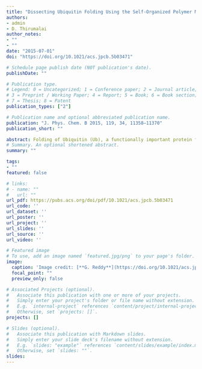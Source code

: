 ```yaml
---
title: "Dissecting Ubiquitin Folding Using the Self-Organized Polymer Model"
authors:
- admin
- D. Thirumalai
author_notes:
- ""
- ""
date: "2015-07-01"
doi: "https://doi.org/10.1021/acs.jpcb.5b03471"

# Schedule page publish date (NOT publication's date).
publishDate: ""

# Publication type.
# Legend: 0 = Uncategorized; 1 = Conference paper; 2 = Journal article;
# 3 = Preprint / Working Paper; 4 = Report; 5 = Book; 6 = Book section;
# 7 = Thesis; 8 = Patent
publication_types: ["2"]

# Publication name and optional abbreviated publication name.
publication: "J. Phys. Chem. B 2015, 119, 34, 11358–11370"
publication_short: ""

abstract: Folding of Ubiquitin (Ub), a functionally important protein found in eukaryotic organisms, is investigated at low and neutral pH at different temperatures using simulations of the coarse-grained self-organized-polymer model with side chains (SOP-SC). The melting temperatures (Tm’s), identified with the peaks in the heat capacity curves, decrease as pH decreases, in qualitative agreement with experiments. The calculated radius of gyration, showing dramatic variations with pH, is in excellent agreement with scattering experiments. At Tm, Ub folds in a two-state manner at low and neutral pH. Clustering analysis of the conformations sampled in equilibrium folding trajectories at Tm, with multiple transitions between the folded and unfolded states, shows a network of metastable states connecting the native and unfolded states. At low and neutral pH, Ub folds with high probability through a preferred set of conformations resulting in a pH-dependent dominant folding pathway. Folding kinetics reveal that Ub assembly at low pH occurs by multiple pathways involving a combination of nucleation-collapse and diffusion collision mechanism. The mechanism by which Ub folds is dictated by the stability of the key secondary structural elements responsible for establishing long-range contacts and collapse of Ub. Nucleation collapse mechanism holds if the stability of these elements are marginal, as would be the case at elevated temperatures. If the lifetimes associated with these structured microdomains are on the order of hundreds of microseconds, then Ub folding follows the diffusion–collision mechanism with intermediates, many of which coincide with those found in equilibrium. Folding at neutral pH is a sequential process with a populated intermediate resembling that sampled at equilibrium. The transition state structures, obtained using a Pfold analysis, are homogeneous and globular with most of the secondary and tertiary structures being native-like. Many of our findings for both the thermodynamics and kinetics of folding are not only in agreement with experiments but also provide missing details not resolvable in standard experiments. The key prediction that folding mechanism varies dramatically with pH is amenable to experimental tests.
# Summary. An optional shortened abstract.
summary: ""

tags:
- ""
featured: false

# links:
# - name: ""
#   url: ""
url_pdf: https://pubs.acs.org/doi/pdf/10.1021/acs.jpcb.5b03471
url_code: ''
url_dataset: ''
url_poster: ''
url_project: ''
url_slides: ''
url_source: ''
url_video: ''

# Featured image
# To use, add an image named `featured.jpg/png` to your page's folder. 
image:
  caption: 'Image credit: [**G. Reddy**](https://doi.org/10.1021/acs.jpcb.5b03471)'
  focal_point: ""
  preview_only: false

# Associated Projects (optional).
#   Associate this publication with one or more of your projects.
#   Simply enter your project's folder or file name without extension.
#   E.g. `internal-project` references `content/project/internal-project/index.md`.
#   Otherwise, set `projects: []`.
projects: []

# Slides (optional).
#   Associate this publication with Markdown slides.
#   Simply enter your slide deck's filename without extension.
#   E.g. `slides: "example"` references `content/slides/example/index.md`.
#   Otherwise, set `slides: ""`.
slides:
---
```


